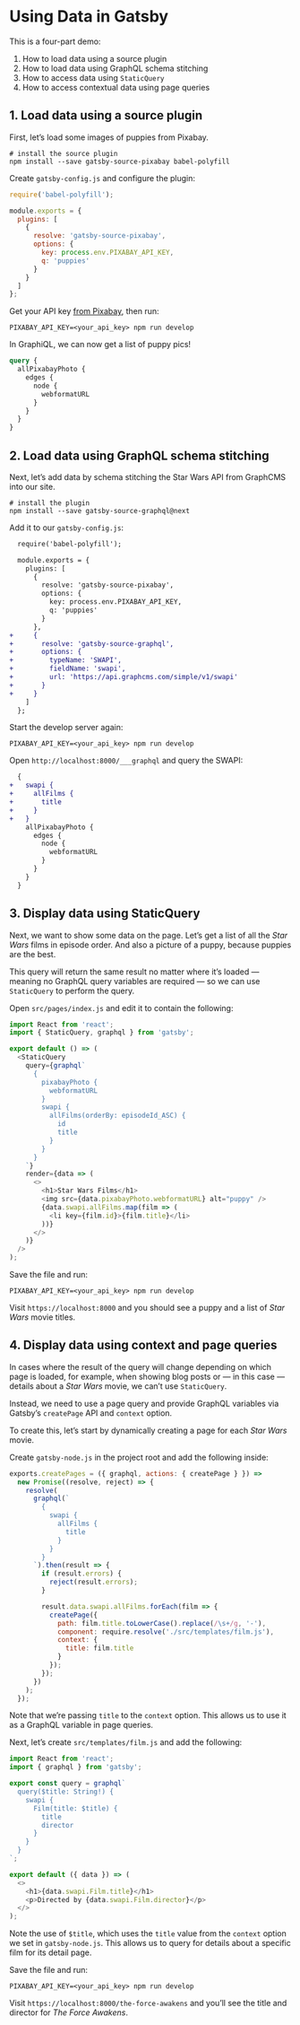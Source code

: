 # Using Data in Gatsby

This is a four-part demo:

1. How to load data using a source plugin
2. How to load data using GraphQL schema stitching
3. How to access data using `StaticQuery`
4. How to access contextual data using page queries

## 1. Load data using a source plugin

First, let’s load some images of puppies from Pixabay.

```shell
# install the source plugin
npm install --save gatsby-source-pixabay babel-polyfill
```

Create `gatsby-config.js` and configure the plugin:

```js
require('babel-polyfill');

module.exports = {
  plugins: [
    {
      resolve: 'gatsby-source-pixabay',
      options: {
        key: process.env.PIXABAY_API_KEY,
        q: 'puppies'
      }
    }
  ]
};
```

Get your API key [from Pixabay](https://pixabay.com/api/docs/), then run:

```shell
PIXABAY_API_KEY=<your_api_key> npm run develop
```

In GraphiQL, we can now get a list of puppy pics!

```graphql
query {
  allPixabayPhoto {
    edges {
      node {
        webformatURL
      }
    }
  }
}
```

## 2. Load data using GraphQL schema stitching

Next, let’s add data by schema stitching the Star Wars API from GraphCMS into our site.

```shell
# install the plugin
npm install --save gatsby-source-graphql@next
```

Add it to our `gatsby-config.js`:

```diff
  require('babel-polyfill');

  module.exports = {
    plugins: [
      {
        resolve: 'gatsby-source-pixabay',
        options: {
          key: process.env.PIXABAY_API_KEY,
          q: 'puppies'
        }
      },
+     {
+       resolve: 'gatsby-source-graphql',
+       options: {
+         typeName: 'SWAPI',
+         fieldName: 'swapi',
+         url: 'https://api.graphcms.com/simple/v1/swapi'
+       }
+     }
    ]
  };
```

Start the develop server again:

```shell
PIXABAY_API_KEY=<your_api_key> npm run develop
```

Open `http://localhost:8000/___graphql` and query the SWAPI:

```diff
  {
+   swapi {
+     allFilms {
+       title
+     }
+   }
    allPixabayPhoto {
      edges {
        node {
          webformatURL
        }
      }
    }
  }
```

## 3. Display data using StaticQuery

Next, we want to show some data on the page. Let’s get a list of all the _Star Wars_ films in episode order. And also a picture of a puppy, because puppies are the best.

This query will return the same result no matter where it’s loaded — meaning no GraphQL query variables are required — so we can use `StaticQuery` to perform the query.

Open `src/pages/index.js` and edit it to contain the following:

```js
import React from 'react';
import { StaticQuery, graphql } from 'gatsby';

export default () => (
  <StaticQuery
    query={graphql`
      {
        pixabayPhoto {
          webformatURL
        }
        swapi {
          allFilms(orderBy: episodeId_ASC) {
            id
            title
          }
        }
      }
    `}
    render={data => (
      <>
        <h1>Star Wars Films</h1>
        <img src={data.pixabayPhoto.webformatURL} alt="puppy" />
        {data.swapi.allFilms.map(film => (
          <li key={film.id}>{film.title}</li>
        ))}
      </>
    )}
  />
);
```

Save the file and run:

```shell
PIXABAY_API_KEY=<your_api_key> npm run develop
```

Visit `https://localhost:8000` and you should see a puppy and a list of _Star Wars_ movie titles.

## 4. Display data using context and page queries

In cases where the result of the query will change depending on which page is loaded, for example, when showing blog posts or — in this case — details about a _Star Wars_ movie, we can’t use `StaticQuery`.

Instead, we need to use a page query and provide GraphQL variables via Gatsby’s `createPage` API and `context` option.

To create this, let’s start by dynamically creating a page for each _Star Wars_ movie.

Create `gatsby-node.js` in the project root and add the following inside:

```js
exports.createPages = ({ graphql, actions: { createPage } }) =>
  new Promise((resolve, reject) => {
    resolve(
      graphql(`
        {
          swapi {
            allFilms {
              title
            }
          }
        }
      `).then(result => {
        if (result.errors) {
          reject(result.errors);
        }

        result.data.swapi.allFilms.forEach(film => {
          createPage({
            path: film.title.toLowerCase().replace(/\s+/g, '-'),
            component: require.resolve('./src/templates/film.js'),
            context: {
              title: film.title
            }
          });
        });
      })
    );
  });
```

Note that we’re passing `title` to the `context` option. This allows us to use it as a GraphQL variable in page queries.

Next, let’s create `src/templates/film.js` and add the following:

```js
import React from 'react';
import { graphql } from 'gatsby';

export const query = graphql`
  query($title: String!) {
    swapi {
      Film(title: $title) {
        title
        director
      }
    }
  }
`;

export default ({ data }) => (
  <>
    <h1>{data.swapi.Film.title}</h1>
    <p>Directed by {data.swapi.Film.director}</p>
  </>
);
```

Note the use of `$title`, which uses the `title` value from the `context` option we set in `gatsby-node.js`. This allows us to query for details about a specific film for its detail page.

Save the file and run:

```shell
PIXABAY_API_KEY=<your_api_key> npm run develop
```

Visit `https://localhost:8000/the-force-awakens` and you’ll see the title and director for _The Force Awakens_.
